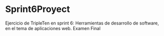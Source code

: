 # Sprint6Proyect
Ejercicio de TripleTen en sprint 6: Herramientas de desarrollo de software, en el tema de aplicaciones web. Examen Final
